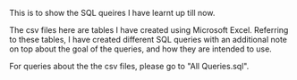 This is to show the SQL queires I have learnt up till now.

The csv files here are tables I have created using Microsoft Excel. Referring to these tables, I have created different SQL queries with an additional note on top about the goal of the queries, and how they are intended to use.

For queries about the the csv files, please go to "All Queries.sql".

